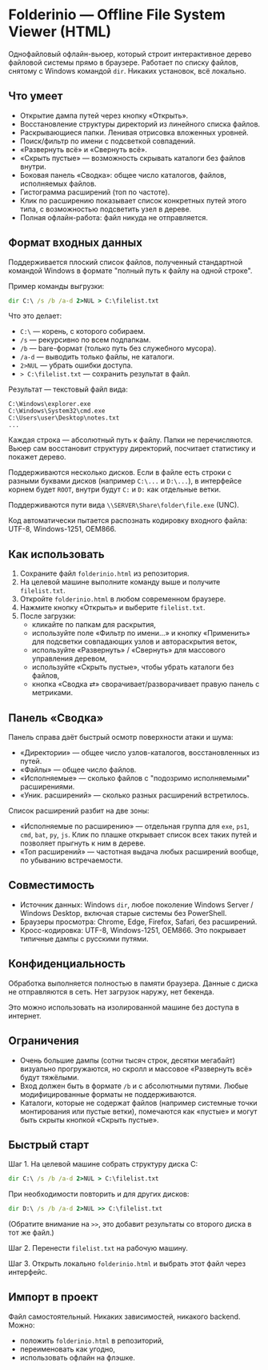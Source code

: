 # Folderinio — Offline File System Viewer (HTML)

Однофайловый офлайн-вьюер, который строит интерактивное дерево файловой системы прямо в браузере. Работает по списку файлов, снятому с Windows командой `dir`. Никаких установок, всё локально.

## Что умеет

- Открытие дампа путей через кнопку «Открыть».
- Восстановление структуры директорий из линейного списка файлов.
- Раскрывающиеся папки. Ленивая отрисовка вложенных уровней.
- Поиск/фильтр по имени с подсветкой совпадений.
- «Развернуть всё» и «Свернуть всё».
- «Скрыть пустые» — возможность скрывать каталоги без файлов внутри.
- Боковая панель «Сводка»: общее число каталогов, файлов, исполняемых файлов.
- Гистограмма расширений (топ по частоте).
- Клик по расширению показывает список конкретных путей этого типа, с возможностью подсветить узел в дереве.
- Полная офлайн-работа: файл никуда не отправляется.

## Формат входных данных

Поддерживается плоский список файлов, полученный стандартной командой Windows в формате "полный путь к файлу на одной строке".

Пример команды выгрузки:

```cmd
dir C:\ /s /b /a-d 2>NUL > C:\filelist.txt
```

Что это делает:
- `C:\` — корень, с которого собираем.
- `/s` — рекурсивно по всем подпапкам.
- `/b` — bare-формат (только путь без служебного мусора).
- `/a-d` — выводить только файлы, не каталоги.
- `2>NUL` — убрать ошибки доступа.
- `> C:\filelist.txt` — сохранить результат в файл.

Результат — текстовый файл вида:

```text
C:\Windows\explorer.exe
C:\Windows\System32\cmd.exe
C:\Users\user\Desktop\notes.txt
...
```

Каждая строка — абсолютный путь к файлу. Папки не перечисляются. Вьюер сам восстановит структуру директорий, посчитает статистику и покажет дерево.

Поддерживаются несколько дисков. Если в файле есть строки с разными буквами дисков (например `C:\...` и `D:\...`), в интерфейсе корнем будет `ROOT`, внутри будут `C:` и `D:` как отдельные ветки.

Поддерживаются пути вида `\\SERVER\Share\folder\file.exe` (UNC).

Код автоматически пытается распознать кодировку входного файла: UTF-8, Windows-1251, OEM866.

## Как использовать

1. Сохраните файл `folderinio.html` из репозитория.
2. На целевой машине выполните команду выше и получите `filelist.txt`.
3. Откройте `folderinio.html` в любом современном браузере.
4. Нажмите кнопку «Открыть» и выберите `filelist.txt`.
5. После загрузки:
   - кликайте по папкам для раскрытия,
   - используйте поле «Фильтр по имени…» и кнопку «Применить» для подсветки совпадающих узлов и автораскрытия веток,
   - используйте «Развернуть» / «Свернуть» для массового управления деревом,
   - используйте «Скрыть пустые», чтобы убрать каталоги без файлов,
   - кнопка «Сводка ⇄» сворачивает/разворачивает правую панель с метриками.

## Панель «Сводка»

Панель справа даёт быстрый осмотр поверхности атаки и шума:
- «Директории» — общее число узлов-каталогов, восстановленных из путей.
- «Файлы» — общее число файлов.
- «Исполняемые» — сколько файлов с "подозримо исполняемыми" расширениями.
- «Уник. расширений» — сколько разных расширений встретилось.

Список расширений разбит на две зоны:
- «Исполняемые по расширению» — отдельная группа для `exe`, `ps1`, `cmd`, `bat`, `py`, `js`. Клик по плашке открывает список всех таких путей и позволяет прыгнуть к ним в дереве.
- «Топ расширений» — частотная выдача любых расширений вообще, по убыванию встречаемости.

## Совместимость

- Источник данных: Windows `dir`, любое поколение Windows Server / Windows Desktop, включая старые системы без PowerShell.
- Браузеры просмотра: Chrome, Edge, Firefox, Safari, без расширений.
- Кросс-кодировка: UTF-8, Windows-1251, OEM866. Это покрывает типичные дампы с русскими путями.

## Конфиденциальность

Обработка выполняется полностью в памяти браузера. Данные с диска не отправляются в сеть. Нет загрузок наружу, нет бекенда.

Это можно использовать на изолированной машине без доступа в интернет.

## Ограничения

- Очень большие дампы (сотни тысяч строк, десятки мегабайт) визуально прогружаются, но скролл и массовое «Развернуть всё» будут тяжёлыми.
- Вход должен быть в формате `/b` и с абсолютными путями. Любые модифицированные форматы не поддерживаются.
- Каталоги, которые не содержат файлов (например системные точки монтирования или пустые ветки), помечаются как «пустые» и могут быть скрыты кнопкой «Скрыть пустые».

## Быстрый старт

Шаг 1. На целевой машине собрать структуру диска C:

```cmd
dir C:\ /s /b /a-d 2>NUL > C:\filelist.txt
```

При необходимости повторить и для других дисков:

```cmd
dir D:\ /s /b /a-d 2>NUL >> C:\filelist.txt
```

(Обратите внимание на `>>`, это добавит результаты со второго диска в тот же файл.)

Шаг 2. Перенести `filelist.txt` на рабочую машину.

Шаг 3. Открыть локально `folderinio.html` и выбрать этот файл через интерфейс.

## Импорт в проект

Файл самостоятельный. Никаких зависимостей, никакого backend. Можно:
- положить `folderinio.html` в репозиторий,
- переименовать как угодно,
- использовать офлайн на флэшке.
